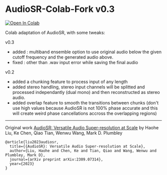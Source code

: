 # AudioSR-Colab-Fork v0.3

[![Open In Colab](https://colab.research.google.com/assets/colab-badge.svg)](https://colab.research.google.com/github/jarredou/AudioSR-Colab-Fork/blob/main/AudioSR_Colab_Fork.ipynb)

Colab adaptation of AudioSR, with some tweaks:

v0.3
- added : multiband ensemble option to use original audio below the given cutoff frequency and the generated audio above.
- fixed : other than .wav input error while saving the final audio

v0.2
- added a chunking feature to process input of any length
- added stereo handling, stereo input channels will be splitted and processed independantly (dual mono) and then reconstructed as stereo audio.
- added overlap feature to smooth the transitions between chunks (don't use high values because AudioSR is not 100% phase accurate and this will create weird phase cancellations accross the overlapping regions)

---



Original work [AudioSR: Versatile Audio Super-resolution at Scale](https://github.com/haoheliu/versatile_audio_super_resolution) by Haohe Liu, Ke Chen, Qiao Tian, Wenwu Wang, Mark D. Plumbley
```
@article{liu2023audiosr,
  title={{AudioSR}: Versatile Audio Super-resolution at Scale},
  author={Liu, Haohe and Chen, Ke and Tian, Qiao and Wang, Wenwu and Plumbley, Mark D},
  journal={arXiv preprint arXiv:2309.07314},
  year={2023}
}
```
